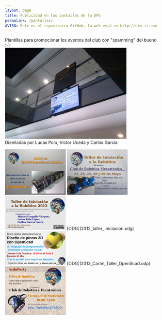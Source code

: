 ```yaml
---
layout: page
title: Publicidad en las pantallas de la EPS
permalink: /pantallas/
AVISO: Éste es el repositorio GitHub, la web está en http://crm.ii.uam.es/
---
```


Plantillas para promocionar los eventos del club con "spamming" del bueno :-)  
<img src="2012-05-24.jpg" width="400"/>  
Diseñadas por Lucas Polo, Víctor Uceda y Carlos García  

<img src="2012_cartel_presentacion_CRM.jpg" width="200"/>  

<img src="2012_taller_arduino_pantallas.jpg" width="200"/>  


<img src="2012_taller_iniciacion.png" width="200"/>  
[ODG](2012_taller_iniciacion.odg)  


<img src="2013_Cartel_Taller_OpenScad.jpg" width="200"/>  
[ODG](2013_Cartel_Taller_OpenScad.odp)  

<img src="2014_Cartel_ArduParty.png" width="200"/>  


